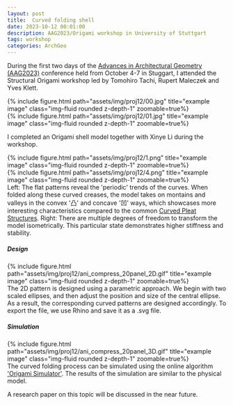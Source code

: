 ```yaml
---
layout: post
title:  Curved folding shell
date: 2023-10-12 00:01:00
description: AAG2023/Origami workshop in University of Stuttgart
tags: workshop
categories: ArchGeo
---
```



During the first two days of the [Advances in Architectural Geometry (AAG2023)](http://aag2023.com) conference held from October 4-7 in Stuggart, I attended the Structural Origami workshop led by Tomohiro Tachi, Rupert Maleczek and Yves Klett. 

<div class="row">
    <div class="col-sm mt-3 mt-md-0">
        {% include figure.html path="assets/img/proj12/00.jpg" title="example image" class="img-fluid rounded z-depth-1" zoomable=true%}
    </div>
    <div class="col-sm mt-3 mt-md-0">
        {% include figure.html path="assets/img/proj12/01.jpg" title="example image" class="img-fluid rounded z-depth-1" zoomable=true%}
    </div>
</div>

I completed an Origami shell model together with Xinye Li during the workshop.


<div class="row">
    <div class="col-sm mt-3 mt-md-0">
        {% include figure.html path="assets/img/proj12/1.png" title="example image" class="img-fluid rounded z-depth-1" zoomable=true%}
    </div>
    <div class="col-sm mt-3 mt-md-0">
        {% include figure.html path="assets/img/proj12/4.png" title="example image" class="img-fluid rounded z-depth-1" zoomable=true%}
    </div>
</div>
<div class="caption">
    Left: The flat patterns reveal the 'periodic' trends of the curves. When folded along these curved creases, the model takes on montains and valleys in the convex '凸' and concave '凹' ways, which showcases more interesting characteristics compared to the common  <a href="https://doi.org/10.1145/3355089.3356540" target="\_blank"> Curved Pleat Structures</a>.
    Right: There are multiple degrees of freedom to transform the model isometrically. This particular state demonstrates higher stiffness and stability.
</div>


##### Design

<div class="row">
    <div class="col-sm mt-3 mt-md-0">
        {% include figure.html path="assets/img/proj12/ani_compress_20panel_2D.gif" title="example image" class="img-fluid rounded z-depth-1" zoomable=true%}
    </div>
</div>
<div class="caption">
    The 2D pattern is designed using a parametric approach. We begin with two scaled ellipses, and then adjust the position and size of the central ellipse. As a result, the corresponding curved patterns are designed accordingly. To export the file, we use Rhino and save it as a .svg file.
</div>



##### Simulation

<div class="row">
    <div class="col-sm mt-3 mt-md-0">
        {% include figure.html path="assets/img/proj12/ani_compress_20panel_3D.gif" title="example image" class="img-fluid rounded z-depth-1" zoomable=true%}
    </div>
</div>
<div class="caption">
    The curved folding process can be simulated using the online algorithm <a href="https://origamisimulator.org/" target="\_blank"> 'Origami Simulator'</a>. The results of the simulation are similar to the physical model.
</div>


A research paper on this topic will be discussed in the near future.

